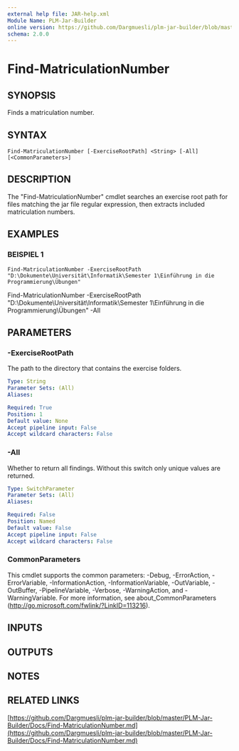 ```yaml
---
external help file: JAR-help.xml
Module Name: PLM-Jar-Builder
online version: https://github.com/Dargmuesli/plm-jar-builder/blob/master/PLM-Jar-Builder/Docs/Find-MatriculationNumber.md
schema: 2.0.0
---
```


# Find-MatriculationNumber

## SYNOPSIS
Finds a matriculation number.

## SYNTAX

```
Find-MatriculationNumber [-ExerciseRootPath] <String> [-All] [<CommonParameters>]
```

## DESCRIPTION
The "Find-MatriculationNumber" cmdlet searches an exercise root path for files matching the jar file regular expression, then extracts included matriculation numbers.

## EXAMPLES

### BEISPIEL 1
```
Find-MatriculationNumber -ExerciseRootPath "D:\Dokumente\Universität\Informatik\Semester 1\Einführung in die Programmierung\Übungen"
```

Find-MatriculationNumber -ExerciseRootPath "D:\Dokumente\Universität\Informatik\Semester 1\Einführung in die Programmierung\Übungen" -All

## PARAMETERS

### -ExerciseRootPath
The path to the directory that contains the exercise folders.

```yaml
Type: String
Parameter Sets: (All)
Aliases:

Required: True
Position: 1
Default value: None
Accept pipeline input: False
Accept wildcard characters: False
```

### -All
Whether to return all findings.
Without this switch only unique values are returned.

```yaml
Type: SwitchParameter
Parameter Sets: (All)
Aliases:

Required: False
Position: Named
Default value: False
Accept pipeline input: False
Accept wildcard characters: False
```

### CommonParameters
This cmdlet supports the common parameters: -Debug, -ErrorAction, -ErrorVariable, -InformationAction, -InformationVariable, -OutVariable, -OutBuffer, -PipelineVariable, -Verbose, -WarningAction, and -WarningVariable.
For more information, see about_CommonParameters (http://go.microsoft.com/fwlink/?LinkID=113216).

## INPUTS

## OUTPUTS

## NOTES

## RELATED LINKS

[https://github.com/Dargmuesli/plm-jar-builder/blob/master/PLM-Jar-Builder/Docs/Find-MatriculationNumber.md](https://github.com/Dargmuesli/plm-jar-builder/blob/master/PLM-Jar-Builder/Docs/Find-MatriculationNumber.md)

